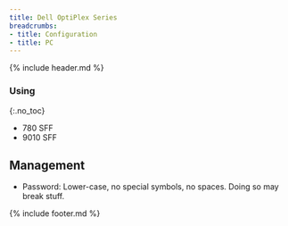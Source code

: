 ```yaml
---
title: Dell OptiPlex Series
breadcrumbs:
- title: Configuration
- title: PC
---
```

{% include header.md %}

### Using
{:.no_toc}

- 780 SFF
- 9010 SFF

## Management

- Password: Lower-case, no special symbols, no spaces. Doing so may break stuff.

{% include footer.md %}
